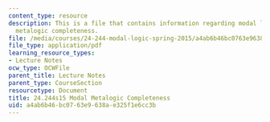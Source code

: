 ```yaml
---
content_type: resource
description: This is a file that contains information regarding modal logic modal
  metalogic completeness.
file: /media/courses/24-244-modal-logic-spring-2015/a4ab6b46bc0763e9638ae325f1e6cc3b_MIT24_244S15_Completeness.pdf
file_type: application/pdf
learning_resource_types:
- Lecture Notes
ocw_type: OCWFile
parent_title: Lecture Notes
parent_type: CourseSection
resourcetype: Document
title: 24.244s15 Modal Metalogic Completeness
uid: a4ab6b46-bc07-63e9-638a-e325f1e6cc3b
---
```

